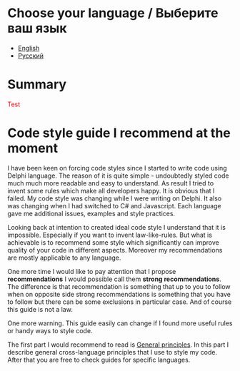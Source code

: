 # Choose your language / Выберите ваш язык

* [English](/README.md)
* [Русский](/ru/README.md)

# Summary

<div style="color:red">Test</div>

# Code style guide I recommend at the moment

I have been keen on forcing code styles since I started to write code using Delphi language. The reason of it is quite simple - undoubtedly styled code much much more readable and easy to understand. As result I tried to invent some rules which make all developers happy. It is obvious that I failed. My code style was changing while I were writing on Delphi. It also was changing when I had switched to C\# and Javascript. Each language gave me additional issues, examples and style practices.

Looking back at intention to created ideal code style I understand that it is impossible. Especially if you want to invent law-like-rules. But what is achievable is to recommend some style which significantly can improve quality of your code in different aspects. Moreover my recommendations are mostly applicable to any language.

One more time I would like to pay attention that I propose **recommendations** I would possible call them **strong recommendations**. The difference is that recommendation is something that up to you to follow when on opposite side strong recommendations is something that you have to follow but there can be some exclusions in particular case. And of course this guide is not a law.

One more warning. This guide easily can change if I found more useful rules or handy ways to style code.

The first part I would recommend to read is [General principles](/en/general-principles.md). In this part I describe general cross-language principles that I use to style my code. After that you are free to check guides for specific languages.
